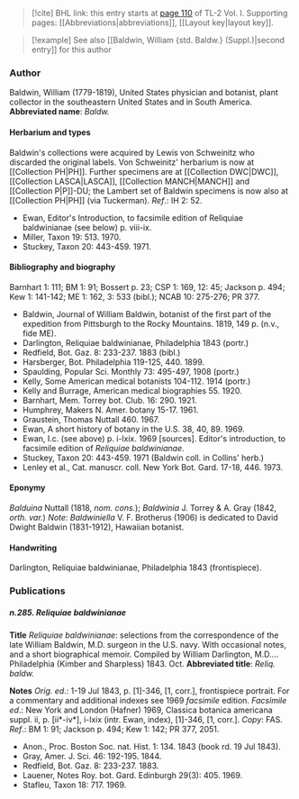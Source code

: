 > [!cite] BHL link: this entry starts at [page 110](https://www.biodiversitylibrary.org/page/33120241) of TL-2 Vol. I.
> Supporting pages: [[Abbreviations|abbreviations]], [[Layout key|layout key]].

> [!example] See also [[Baldwin, William {std. Baldw.} (Suppl.)|second entry]] for this author

### Author

Baldwin, William (1779-1819), United States physician and botanist, plant collector in the southeastern United States and in South America. 
**Abbreviated name**: *Baldw.*

#### Herbarium and types

Baldwin's collections were acquired by Lewis von Schweinitz who discarded the original labels. Von Schweinitz' herbarium is now at [[Collection PH|PH]]. Further specimens are at [[Collection DWC|DWC]], [[Collection LASCA|LASCA]], [[Collection MANCH|MANCH]] and [[Collection P|P]]-DU; the Lambert set of Baldwin specimens is now also at [[Collection PH|PH]] (via Tuckerman).
*Ref*.: IH 2: 52.
- Ewan, Editor's Introduction, to facsimile edition of Reliquiae baldwinianae (see below) p. viii-ix.
- Miller, Taxon 19: 513. 1970.
- Stuckey, Taxon 20: 443-459. 1971.

#### Bibliography and biography

Barnhart 1: 111; BM 1: 91; Bossert p. 23; CSP 1: 169, 12: 45; Jackson p. 494; Kew 1: 141-142; ME 1: 162, 3: 533 (bibl.); NCAB 10: 275-276; PR 377.
- Baldwin, Journal of William Baldwin, botanist of the first part of the expedition from Pittsburgh to the Rocky Mountains. 1819, 149 p. (n.v., fide ME).
- Darlington, Reliquiae baldwinianae, Philadelphia 1843 (portr.)
- Redfield, Bot. Gaz. 8: 233-237. 1883 (bibl.)
- Harsberger, Bot. Philadelphia 119-125, 440. 1899.
- Spaulding, Popular Sci. Monthly 73: 495-497, 1908 (portr.)
- Kelly, Some American medical botanists 104-112. 1914 (portr.)
- Kelly and Burrage, American medical biographies 55. 1920.
- Barnhart, Mem. Torrey bot. Club. 16: 290. 1921.
- Humphrey, Makers N. Amer. botany 15-17. 1961.
- Graustein, Thomas Nuttall 460. 1967.
- Ewan, A short history of botany in the U.S. 38, 40, 89. 1969.
- Ewan, I.c. (see above) p. i-lxix. 1969 \[sources\]. Editor's introduction, to facsimile edition of *Reliquiae baldwinianae*.
- Stuckey, Taxon 20: 443-459. 1971 (Baldwin coll. in Collins' herb.)
- Lenley et al., Cat. manuscr. coll. New York Bot. Gard. 17-18, 446. 1973.

#### Eponymy

*Balduina* Nuttall (1818, *nom. cons.*); *Baldwinia* J. Torrey & A. Gray (1842, *orth. var.*)
*Note*: *Baldwiniella* V. F. Brotherus (1906) is dedicated to David Dwight Baldwin (1831-1912), Hawaiian botanist.

#### Handwriting

Darlington, Reliquiae baldwinianae, Philadelphia 1843 (frontispiece).

### Publications

##### n.285. Reliquiae baldwinianae

**Title**
*Reliquiae baldwinianae*: selections from the correspondence of the late William Baldwin, M.D. surgeon in the U.S. navy. With occasional notes, and a short biographical memoir. Compiled by William Darlington, M.D.... Philadelphia (Kimber and Sharpless) 1843. Oct.
**Abbreviated title**: *Reliq. baldw.*

**Notes**
*Orig. ed*.: 1-19 Jul 1843, p. \[1\]-346, \[1, corr.\], frontispiece portrait. For a commentary and additional indexes see 1969 *facsimile* edition.
*Facsimile ed*.: New York and London (Hafner) 1969, Classica botanica americana suppl. ii, p. \[ii\*-iv\*\], i-lxix (intr. Ewan, index), \[1\]-346, \[1, corr.\]. *Copy*: FAS.
*Ref*.: BM 1: 91; Jackson p. 494; Kew 1: 142; PR 377, 2051.
- Anon., Proc. Boston Soc. nat. Hist. 1: 134. 1843 (book rd. 19 Jul 1843).
- Gray, Amer. J. Sci. 46: 192-195. 1844.
- Redfield, Bot. Gaz. 8: 233-237. 1883.
- Lauener, Notes Roy. bot. Gard. Edinburgh 29(3): 405. 1969.
- Stafleu, Taxon 18: 717. 1969.


